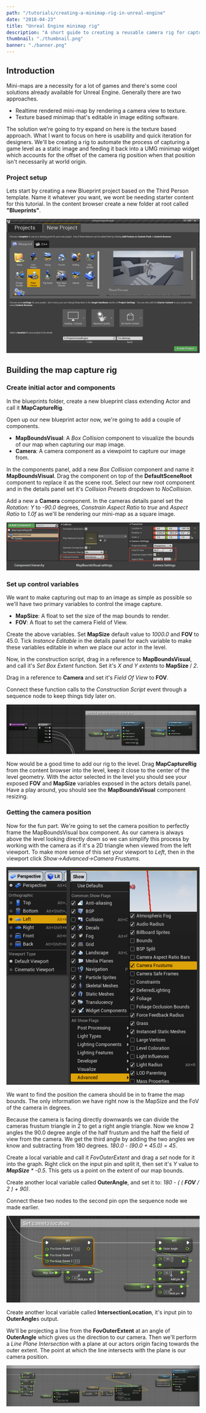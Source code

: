 ```yaml
---
path: "/tutorials/creating-a-minimap-rig-in-unreal-engine"
date: "2018-04-23"
title: "Unreal Engine minimap rig"
description: "A short guide to creating a reusable camera rig for capturing minimaps"
thumbnail: "./thumbnail.png"
banner: "./banner.png"
---
```


## Introduction

Mini-maps are a necessity for a lot of games and there's some cool solutions already available for Unreal Engine. Generally there are two approaches.

* Realtime rendered mini-map by rendering a camera view to texture.
* Texture based minimap that's editable in image editing software.

The solution we're going to try expand on here is the texture based approach. What I want to focus on here is usability and quick iteration for designers. We'll be creating a rig to automate the process of capturing a game level as a static image and feeding it back into a UMG minimap widget which accounts for the offset of the camera rig position when that position isn't necessarily at world origin.

### Project setup

Lets start by creating a new Blueprint project based on the Third Person template. Name it whatever you want, we wont be needing starter content for this tutorial. In the content browser create a new folder at root called **"Blueprints"**.

![Create project](./create-project.jpg)

## Building the map capture rig

### Create initial actor and components

In the blueprints folder, create a new blueprint class extending Actor and call it **MapCaptureRig**.

Open up our new blueprint actor now, we're going to add a couple of components.

* **MapBoundsVisual**: A _Box Collision_ component to visualize the bounds of our map when capturing our map image.
* **Camera**: A camera component as a viewpoint to capture our image from.

In the components panel, add a new _Box Collision_ component and name it **MapBoundsVisual**. Drag the component on top of the **DefaultSceneRoot** component to replace it as the scene root. Select our new root component and in the details panel set it's _Collision Presets_ dropdown to _NoCollision_.

Add a new a **Camera** component. In the cameras details panel set the _Rotation: Y_ to _-90.0_ degrees, _Constrain Aspect Ratio_ to _true_ and _Aspect Ratio_ to _1.0f_ as we'll be rendering our mini-map as a square image.

![Create initial components](./create-initial-components.jpg)

### Set up control variables

We want to make capturing out map to an image as simple as possible so we'll have two primary variables to control the image capture.

* **MapSize**: A float to set the size of the map bounds to render.
* **FOV**: A float to set the camera Field of View.

Create the above variables. Set **MapSize** default value to _1000.0_ and **FOV** to 45.0. Tick _Instance Editable_ in the details panel for each variable to make these variables editable in when we place our actor in the level.

Now, in the construction script, drag in a reference to **MapBoundsVisual**, and call it's _Set Box Extent_ function. Set it's _X and Y extents_ to **MapSize** / _2_.

Drag in a reference to **Camera** and set it's _Field Of View_ to **FOV**.

Connect these function calls to the _Construction Script_ event through a sequence node to keep things tidy later on.

![Set FOV and Map Bounds](./set-fov-and-map-bounds.jpg)

Now would be a good time to add our rig to the level. Drag **MapCaptureRig** from the content browser into the level, keep it close to the center of the level geometry. With the actor selected in the level you should see your exposed **FOV** and **MapSize** variables exposed in the actors details panel. Have a play around, you should see the **MapBoundsVisual** component resizing.

### Getting the camera position

Now for the fun part. We're going to set the camera position to perfectly frame the MapBoundsVisual box component. As our camera is always above the level looking directly down so we can simplify this process by working with the camera as if it's a 2D triangle when viewed from the left viewport. To make more sense of this set your viewport to _Left_, then in the viewport click _Show->Advanced->Camera Frustums_.

![Visualize camera frustum](./visualize-camera-frustum.jpg)

We want to find the position the camera should be in to frame the map bounds. The only information we have right now is the MapSize and the FoV of the camera in degrees.

Because the camera is facing directly downwards we can divide the cameras frustum triangle in 2 to get a right angle triangle. Now we know 2 angles the 90.0 degree angle of the half frustum and the half the field of view from the camera. We get the third angle by adding the two angles we know and subtracting from 180 degrees. _180.0 - (90.0 + 45.0) = 45_.

Create a local variable and call it _FovOuterExtent_ and drag a _set_ node for it into the graph. Right click on the input pin and split it, then set it's _Y_ value to _**MapSize** \* -0.5_. This gets us a point on the extent of our map bounds.

Create another local variable called **OuterAngle**, and set it to:
_180 - ( ( **FOV** / 2 ) + 90)_.

Connect these two nodes to the second pin opn the sequence node we made earlier.

![Get FoV angle and outer extent](./get-fov-angle-and-outer-extent.jpg)

Create another local variable called **IntersectionLocation**, it's input pin to **OuterAngle**s output.

We'll be projecting a line from the **FovOuterExtent** at an angle of **OuterAngle** which gives us the direction to our camera. Then we'll perform a _Line Plane Intersection_ with a plane at our actors origin facing towards the outer extent. The point at which the line intersects with the plane is our camera position.

![Get camera location](./get-camera-location.jpg)
